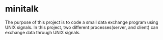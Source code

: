 # minitalk
The purpose of this project is to code a small data exchange program using UNIX signals.
In this project, two different processes(server, and client) can exchange data through UNIX signals.
